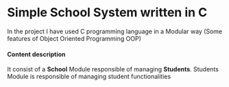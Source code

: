 # Simple School System written in C

In the project I have used C programming language in a Modular way (Some features of Object Oriented Programming OOP)

#### Content description

 It consist of a **School** Module responsible of managing **Students**. Students Module is responsible of managing student functionalities 


